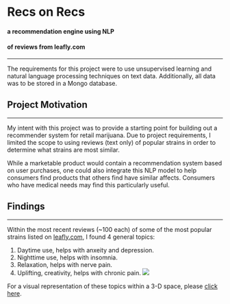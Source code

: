 # Recs on Recs
#### a recommendation engine using NLP
#### of reviews from leafly.com
---
The requirements for this project were to use unsupervised learning and natural language processing techniques on text data. Additionally, all data was to be stored in a Mongo database.

## Project Motivation
---
My intent with this project was to provide a starting point for building out a recommender system for retail marijuana. Due to project requirements, I limited the scope to using reviews (text only) of popular strains in order to determine what strains are most similar. 

While a marketable product would contain a recommendation system based on user purchases, one could also integrate this NLP model to help consumers find products that others find have similar affects. Consumers who have medical needs may find this particularly useful.

## Findings
---
Within the most recent reviews (~100 each) of some of the most popular strains listed on [leafly.com](https://www.leafly.com/explore), I found 4 general topics:
1. Daytime use, helps with anxeity and depression.
2. Nighttime use, helps with insomnia.
3. Relaxation, helps with nerve pain.
4. Uplifting, creativity, helps with chronic pain.
![](~/Downloads/plot.png?raw=true)

For a visual representation of these topics within a 3-D space, please [click here](https://plot.ly/~n8pk/88/).
